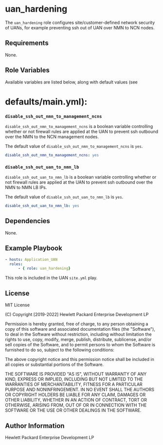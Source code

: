 uan_hardening
=========

The `uan_hardening` role configures site/customer-defined network security
 of UANs, for example preventing ssh out of UAN over NMN to NCN nodes.

Requirements
------------

None.

Role Variables
--------------

Available variables are listed below, along with default values (see
# defaults/main.yml):

### `disable_ssh_out_nmn_to_management_ncns`

`disable_ssh_out_nmn_to_management_ncns` is a boolean variable
 controlling whether or not firewall rules are applied at the UAN to
 prevent ssh outbound over the NMN to the NCN management nodes.


The default value of `disable_ssh_out_nmn_to_management_ncns` is `yes`.

```yaml
disable_ssh_out_nmn_to_management_ncns: yes
```

### `disable_ssh_out_uan_to_nmn_lb`

`disable_ssh_out_uan_to_nmn_lb` is a boolean variable
 controlling whether or not firewall rules are applied at the UAN to
 prevent ssh outbound over the NMN to NMN LB IPs.


The default value of `disable_ssh_out_uan_to_nmn_lb` is `yes`.

```yaml
disable_ssh_out_uan_to_nmn_lb: yes
```

Dependencies
------------

None.

Example Playbook
----------------

```yaml
- hosts: Application_UAN
  roles:
      - { role: uan_hardening}
```

This role is included in the UAN `site.yml` play.

License
-------

MIT License

(C) Copyright [2019-2022] Hewlett Packard Enterprise Development LP

Permission is hereby granted, free of charge, to any person obtaining a
copy of this software and associated documentation files (the "Software"),
to deal in the Software without restriction, including without limitation
the rights to use, copy, modify, merge, publish, distribute, sublicense,
and/or sell copies of the Software, and to permit persons to whom the
Software is furnished to do so, subject to the following conditions:

The above copyright notice and this permission notice shall be included
in all copies or substantial portions of the Software.

THE SOFTWARE IS PROVIDED "AS IS", WITHOUT WARRANTY OF ANY KIND, EXPRESS OR
IMPLIED, INCLUDING BUT NOT LIMITED TO THE WARRANTIES OF MERCHANTABILITY,
FITNESS FOR A PARTICULAR PURPOSE AND NONINFRINGEMENT. IN NO EVENT SHALL
THE AUTHORS OR COPYRIGHT HOLDERS BE LIABLE FOR ANY CLAIM, DAMAGES OR
OTHER LIABILITY, WHETHER IN AN ACTION OF CONTRACT, TORT OR OTHERWISE,
ARISING FROM, OUT OF OR IN CONNECTION WITH THE SOFTWARE OR THE USE OR
OTHER DEALINGS IN THE SOFTWARE.

Author Information
------------------

Hewlett Packard Enterprise Development LP
